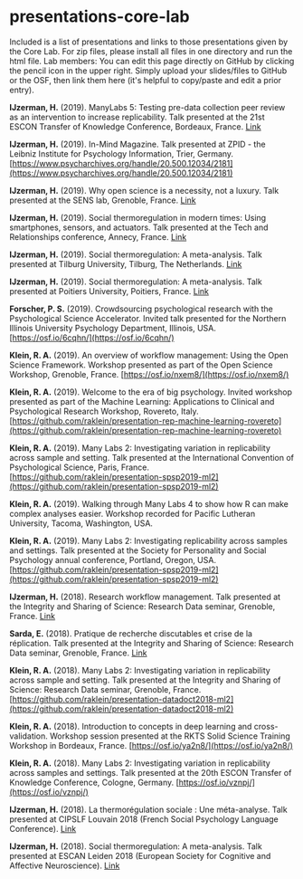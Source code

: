 # presentations-core-lab
Included is a list of presentations and links to those presentations given by the Core Lab. For zip files, please install all files in one directory and run the html file. Lab members: You can edit this page directly on GitHub by clicking the pencil icon in the upper right. Simply upload your slides/files to GitHub or the OSF, then link them here (it's helpful to copy/paste and edit a prior entry).

**IJzerman, H.** (2019). ManyLabs 5: Testing pre-data collection peer review as an intervention to increase replicability. Talk presented at the 21st ESCON Transfer of Knowledge Conference, Bordeaux, France. [Link]()

**IJzerman, H.** (2019). In-Mind Magazine. Talk presented at ZPID - the Leibniz Institute for Psychology Information, Trier, Germany. [https://www.psycharchives.org/handle/20.500.12034/2181](https://www.psycharchives.org/handle/20.500.12034/2181)

**IJzerman, H.** (2019). Why open science is a necessity, not a luxury. Talk presented at the SENS lab, Grenoble, France. [Link](https://github.com/co-relab/presentations-core-lab/blob/master/ijzerman_repro_talk_UGA.pdf)

**IJzerman, H.** (2019). Social thermoregulation in modern times: Using smartphones, sensors, and actuators. Talk presented at the Tech and Relationships conference, Annecy, France. [Link](https://github.com/co-relab/presentations-core-lab/blob/master/ijzerman_socialthermoannecy.pdf)

**IJzerman, H.** (2019). Social thermoregulation: A meta-analysis. Talk presented at Tilburg University, Tilburg, The Netherlands. [Link]()

**IJzerman, H.** (2019). Social thermoregulation: A meta-analysis. Talk presented at Poitiers University, Poitiers, France. [Link]()

**Forscher, P. S.** (2019). Crowdsourcing psychological research with the Psychological Science Accelerator. Invited talk presented for the Northern Illinois University Psychology Department, Illinois, USA. [https://osf.io/6cqhn/](https://osf.io/6cqhn/)

**Klein, R. A.** (2019). An overview of workflow management: Using the Open Science Framework. Workshop presented as part of the Open Science Workshop, Grenoble, France. [https://osf.io/nxem8/](https://osf.io/nxem8/)

**Klein, R. A.** (2019). Welcome to the era of big psychology. Invited workshop presented as part of the Machine Learning: Applications to Clinical and Psychological Research Workshop, Rovereto, Italy. [https://github.com/raklein/presentation-rep-machine-learning-rovereto](https://github.com/raklein/presentation-rep-machine-learning-rovereto)

**Klein, R. A.** (2019). Many Labs 2: Investigating variation in replicability across sample and setting. Talk presented at the International Convention of Psychological Science, Paris, France. [https://github.com/raklein/presentation-spsp2019-ml2](https://github.com/raklein/presentation-spsp2019-ml2)

**Klein, R. A.** (2019). Walking through Many Labs 4 to show how R can make complex analyses easier. Workshop recorded for Pacific Lutheran University, Tacoma, Washington, USA.

**Klein, R. A.** (2019). Many Labs 2: Investigating replicability across samples and settings. Talk presented at the Society for Personality and Social Psychology annual conference, Portland, Oregon, USA. [https://github.com/raklein/presentation-spsp2019-ml2](https://github.com/raklein/presentation-spsp2019-ml2)

**IJzerman, H.** (2018). Research workflow management. Talk presented at the Integrity and Sharing of Science: Research Data seminar, Grenoble, France. [Link](https://github.com/co-relab/presentations-core-lab/blob/master/ijzerman_datadoct.pdf)

**Sarda, E.** (2018). Pratique de recherche discutables et crise de la réplication. Talk presented at the Integrity and Sharing of Science: Research Data seminar, Grenoble, France. [Link](https://github.com/co-relab/presentations-core-lab/blob/master/sarda_datadoct.pdf)

**Klein, R. A.** (2018). Many Labs 2: Investigating variation in replicability across sample and setting. Talk presented at the Integrity and Sharing of Science: Research Data seminar, Grenoble, France. [https://github.com/raklein/presentation-datadoct2018-ml2](https://github.com/raklein/presentation-datadoct2018-ml2)

**Klein, R. A.** (2018). Introduction to concepts in deep learning and cross-validation. Workshop session presented at the RKTS Solid Science Training Workshop in Bordeaux, France. [https://osf.io/ya2n8/](https://osf.io/ya2n8/)

**Klein, R. A.** (2018). Many Labs 2: Investigating variation in replicability across samples and settings. Talk presented at the 20th ESCON Transfer of Knowledge Conference, Cologne, Germany. [https://osf.io/vznpj/](https://osf.io/vznpj/)

**IJzerman, H.** (2018). La thermorégulation sociale : Une méta-analyse. Talk presented at CIPSLF Louvain 2018 (French Social Psychology Language Conference). [Link](https://github.com/co-relab/presentations-core-lab/raw/master/ijzerman_stmeta_french.zip)

**IJzerman, H.** (2018). Social thermoregulation: A meta-analysis. Talk presented at ESCAN Leiden 2018 (European Society for Cognitive and Affective Neuroscience). [Link](https://github.com/co-relab/presentations-core-lab/raw/master/ijzerman_stmeta_english.zip)
